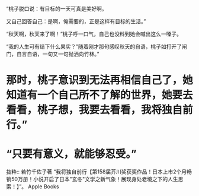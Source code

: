 “桃子脱口说：有目标的一天可真是美好啊。

又自己回答自己：是啊，俺需要的，正是这样有目标的生活。”

“秋天啊，秋天来了啊！”桃子呼一口气，自己也没料到她会喊出这么一嗓子。

“我的人生可有结下什么果实？”随着刚才那句感叹秋天的自语，桃子如打开了闸门，自言自语，一句又一句抛洒向竹林。”
# 那时，桃子意识到无法再相信自己了，她知道有一个自己所不了解的世界，她要去看看，桃子想，我要去看看，我将独自前行。”

# “只要有意义，就能够忍受。”

抜粋:: 若竹千佐子著  “我将独自前行【第158届芥川奖获奖作品！日本上市2个月畅销50万册！小说开启了日本"玄冬"文学之新气象！展现身处老境之下的人生思索！】”。 Apple Books  
